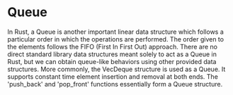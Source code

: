 # Queue

In Rust, a Queue is another important linear data structure which follows a particular order in which the operations are performed. The order given to the elements follows the FIFO (First In First Out) approach. There are no direct standard library data structures meant solely to act as a Queue in Rust, but we can obtain queue-like behaviors using other provided data structures. More commonly, the VecDeque structure is used as a Queue. It supports constant time element insertion and removal at both ends. The 'push_back' and 'pop_front' functions essentially form a Queue structure.